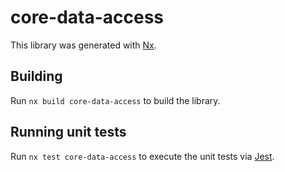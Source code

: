 # core-data-access

This library was generated with [Nx](https://nx.dev).

## Building

Run `nx build core-data-access` to build the library.

## Running unit tests

Run `nx test core-data-access` to execute the unit tests via [Jest](https://jestjs.io).
